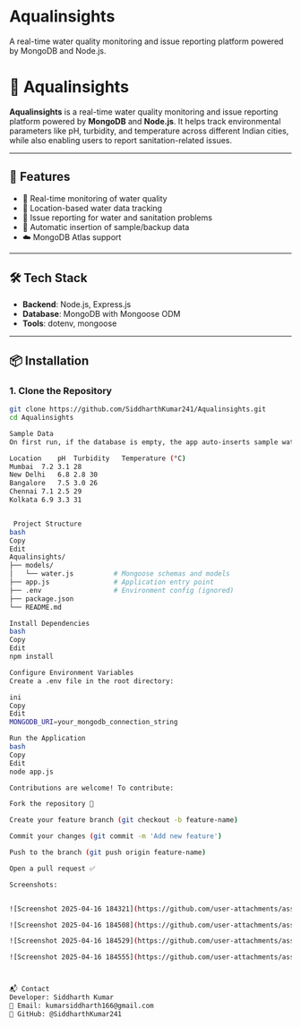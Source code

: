 # Aqualinsights
A real-time water quality monitoring and issue reporting platform powered by MongoDB and Node.js.

# 🌊 Aqualinsights

**Aqualinsights** is a real-time water quality monitoring and issue reporting platform powered by **MongoDB** and **Node.js**. It helps track environmental parameters like pH, turbidity, and temperature across different Indian cities, while also enabling users to report sanitation-related issues.

---

## 🚀 Features

- 📡 Real-time monitoring of water quality
- 📍 Location-based water data tracking
- 📝 Issue reporting for water and sanitation problems
- 💾 Automatic insertion of sample/backup data
- ☁️ MongoDB Atlas support

---

## 🛠️ Tech Stack

- **Backend**: Node.js, Express.js
- **Database**: MongoDB with Mongoose ODM
- **Tools**: dotenv, mongoose

---

## 📦 Installation

### 1. Clone the Repository

```bash
git clone https://github.com/SiddharthKumar241/Aqualinsights.git
cd Aqualinsights

Sample Data
On first run, if the database is empty, the app auto-inserts sample water data:

Location	pH	Turbidity	Temperature (°C)
Mumbai	7.2	3.1	28
New Delhi	6.8	2.8	30
Bangalore	7.5	3.0	26
Chennai	7.1	2.5	29
Kolkata	6.9	3.3	31


 Project Structure
bash
Copy
Edit
Aqualinsights/
├── models/
│   └── water.js          # Mongoose schemas and models
├── app.js                # Application entry point
├── .env                  # Environment config (ignored)
├── package.json
└── README.md

Install Dependencies
bash
Copy
Edit
npm install

Configure Environment Variables
Create a .env file in the root directory:

ini
Copy
Edit
MONGODB_URI=your_mongodb_connection_string

Run the Application
bash
Copy
Edit
node app.js

Contributions are welcome! To contribute:

Fork the repository 🍴

Create your feature branch (git checkout -b feature-name)

Commit your changes (git commit -m 'Add new feature')

Push to the branch (git push origin feature-name)

Open a pull request ✅

Screenshots:


![Screenshot 2025-04-16 184321](https://github.com/user-attachments/assets/3c8b8a53-401c-465e-9edb-6814912f17ec)

![Screenshot 2025-04-16 184508](https://github.com/user-attachments/assets/88409f15-5412-4278-a559-94f0dafd3e2e)

![Screenshot 2025-04-16 184529](https://github.com/user-attachments/assets/acd2855f-e05d-48f9-926d-82606d433313)

![Screenshot 2025-04-16 184555](https://github.com/user-attachments/assets/0d2ce14b-3111-48ff-af6c-ae750d07978e)



📬 Contact
Developer: Siddharth Kumar
📧 Email: kumarsiddharth166@gmail.com
🔗 GitHub: @SiddharthKumar241
